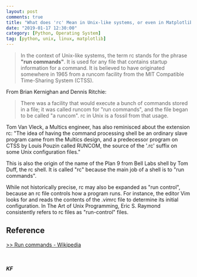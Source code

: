 ```yaml
---
layout: post
comments: true
title: "What does 'rc' Mean in Unix-like systems, or even in Matplotlib rcParams?"
date: "2019-01-17 12:30:00"
category: [Python, Operating System]
tag: [python, unix, linux, matplotlib]
---
```

> In the context of Unix-like systems, the term rc stands for the phrase **"run commands"**. It is used for any file that contains startup information for a command. It is believed to have originated somewhere in 1965 from a runcom facility from the MIT Compatible Time-Sharing System (CTSS).


From Brian Kernighan and Dennis Ritchie:

> There was a facility that would execute a bunch of commands stored in a file; it was called runcom for "run commands", and the file began to be called "a runcom". rc in Unix is a fossil from that usage.

<!--more-->

Tom Van Vleck, a Multics engineer, has also reminisced about the extension rc: "The idea of having the command processing shell be an ordinary slave program came from the Multics design, and a predecessor program on CTSS by Louis Pouzin called RUNCOM, the source of the '.rc' suffix on some Unix configuration files."

This is also the origin of the name of the Plan 9 from Bell Labs shell by Tom Duff, the rc shell. It is called "rc" because the main job of a shell is to "run commands".

While not historically precise, rc may also be expanded as "run control", because an rc file controls how a program runs. For instance, the editor Vim looks for and reads the contents of the .vimrc file to determine its initial configuration. In The Art of Unix Programming, Eric S. Raymond consistently refers to rc files as "run-control" files.

## Reference
[>> Run commands - Wikipedia](https://en.wikipedia.org/wiki/Run_commands)


<br><br>***KF***
